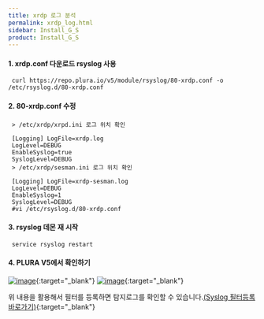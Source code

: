 ```yaml
---
title: xrdp 로그 분석
permalink: xrdp_log.html
sidebar: Install_G_S
product: Install_G_S
---
```


#### 1. xrdp.conf 다운로드 rsyslog 사용

     curl https://repo.plura.io/v5/module/rsyslog/80-xrdp.conf -o /etc/rsyslog.d/80-xrdp.conf

#### 2. 80-xrdp.conf 수정

     > /etc/xrdp/xrpd.ini 로그 위치 확인

     [Logging] LogFile=xrdp.log
     LogLevel=DEBUG
     EnableSyslog=true
     SyslogLevel=DEBUG
     > /etc/xrdp/sesman.ini 로그 위치 확인

     [Logging] LogFile=xrdp-sesman.log
     LogLevel=DEBUG
     EnableSyslog=1
     SyslogLevel=DEBUG
     #vi /etc/rsyslog.d/80-xrdp.conf

#### 3. rsyslog 데몬 재 시작

     service rsyslog restart

#### 4. PLURA V5에서 확인하기

[![image](/docs/images/Ins_G/xrdp/1.png)](/docs/images/Ins_G/xrdp/1.png){:target="_blank"}
[![image](/docs/images/Ins_G/xrdp/2.png)](/docs/images/Ins_G/xrdp/2.png){:target="_blank"}

위 내용을 활용해서 필터를 등록하면 탐지로그를 확인할 수 있습니다.[(Syslog 필터등록 바로가기)](http://blog.plura.io/?p=7059){:target="_blank"}
